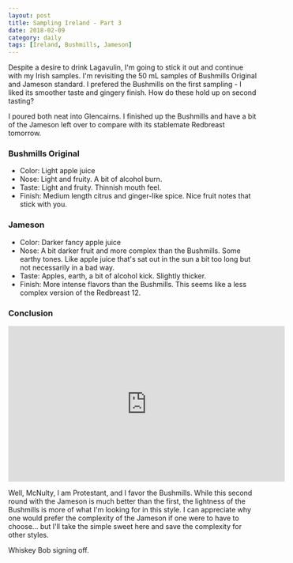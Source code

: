 ```yaml
---
layout: post
title: Sampling Ireland - Part 3
date: 2018-02-09
category: daily
tags: [Ireland, Bushmills, Jameson]
---
```


Despite a desire to drink Lagavulin, I'm going to stick it out and continue with my Irish samples. I'm revisiting the 50 mL samples of Bushmills Original and Jameson standard. I prefered the Bushmills on the first sampling - I liked its smoother taste and gingery finish. How do these hold up on second tasting?

I poured both neat into Glencairns. I finished up the Bushmills and have a bit of the Jameson left over to compare with its stablemate Redbreast tomorrow.

### Bushmills Original

* Color: Light apple juice
* Nose: Light and fruity. A bit of alcohol burn. 
* Taste: Light and fruity. Thinnish mouth feel. 
* Finish: Medium length citrus and ginger-like spice. Nice fruit notes that stick with you.

### Jameson

* Color: Darker fancy apple juice
* Nose: A bit darker fruit and more complex than the Bushmills. Some earthy tones. Like apple juice that's sat out in the sun a bit too long but not necessarily in a bad way.
* Taste: Apples, earth, a bit of alcohol kick. Slightly thicker.
* Finish: More intense flavors than the Bushmills. This seems like a less complex version of the Redbreast 12.

### Conclusion

<iframe width="560" height="315" src="https://www.youtube.com/embed/tjVzGYZLhvo" frameborder="0" allow="autoplay; encrypted-media" allowfullscreen></iframe>

Well, McNulty, I am Protestant, and I favor the Bushmills. While this second round with the Jameson is much better than the first, the lightness of the Bushmills is more of what I'm looking for in this style. I can appreciate why one would prefer the complexity of the Jameson if one were to have to choose... but I'll take the simple sweet here and save the complexity for other styles.

Whiskey Bob signing off.
